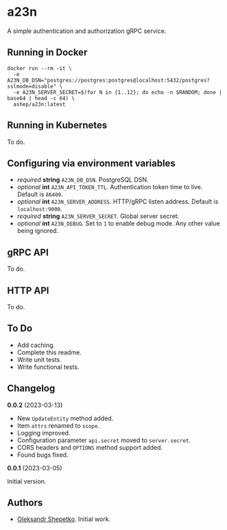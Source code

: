 # a23n

A simple authentication and authorization gRPC service.

## Running in Docker

```shell
docker run --rm -it \
  -e A23N_DB_DSN="postgres://postgres:postgres@localhost:5432/postgres?sslmode=disable" \
  -e A23N_SERVER_SECRET=$(for N in {1..12}; do echo -n $RANDOM; done | base64 | head -c 64) \
  ashep/a23n:latest
```

## Running in Kubernetes

To do.

## Configuring via environment variables

- *required* **string** `A23N_DB_DSN`. PostgreSQL DSN.
- *optional* **int** `A23N_API_TOKEN_TTL`. Authentication token time to live. Default is `86400`.
- *optional* **int** `A23N_SERVER_ADDRESS`. HTTP/gRPC listen address. Default is `localhost:9000`.
- *required* **string** `A23N_SERVER_SECRET`. Global server secret.
- *optional* **int** `A23N_DEBUG`. Set to `1` to enable debug mode. Any other value being ignored.

## gRPC API

To do.

## HTTP API

To do.

## To Do

- Add caching.
- Complete this readme.
- Write unit tests.
- Write functional tests.

## Changelog

**0.0.2** (2023-03-13)

- New `UpdateEntity` method added.
- Item `attrs` renamed to `scope`.
- Logging improved.
- Configuration parameter `api.secret` moved to `server.secret`.
- CORS headers and `OPTIONS` method support added.
- Found bugs fixed.

**0.0.1** (2023-03-05)

Initial version.

## Authors

- [Oleksandr Shepetko](https://shepetko.com). Initial work.
